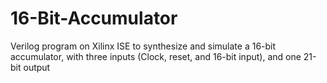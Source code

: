 # 16-Bit-Accumulator
Verilog program on Xilinx ISE to synthesize and simulate a 16-bit accumulator, with three inputs (Clock,  reset, and 16-bit input), and one 21-bit output
